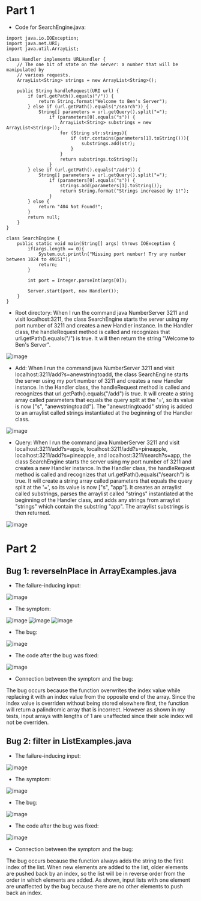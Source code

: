 # Part 1

* Code for SearchEngine.java:

```
import java.io.IOException;
import java.net.URI;
import java.util.ArrayList;

class Handler implements URLHandler {
    // The one bit of state on the server: a number that will be manipulated by
    // various requests.
    ArrayList<String> strings = new ArrayList<String>();

    public String handleRequest(URI url) {
        if (url.getPath().equals("/")) {
            return String.format("Welcome to Ben's Server");
        } else if (url.getPath().equals("/search")) {
            String[] parameters = url.getQuery().split("=");
                if (parameters[0].equals("s")) {
                    ArrayList<String> substrings = new ArrayList<String>();
                    for (String str:strings){
                        if (str.contains(parameters[1].toString())){
                            substrings.add(str);
                        }  
                    }
                    return substrings.toString();
                }
        } else if (url.getPath().equals("/add")) {
            String[] parameters = url.getQuery().split("=");
                if (parameters[0].equals("s")) {
                    strings.add(parameters[1].toString());
                    return String.format("Strings increased by 1!");
                }
        } else {
            return "404 Not Found!";
        }
        return null;
    }
}

class SearchEngine {
    public static void main(String[] args) throws IOException {
        if(args.length == 0){
            System.out.println("Missing port number! Try any number between 1024 to 49151");
            return;
        }

        int port = Integer.parseInt(args[0]);

        Server.start(port, new Handler());
    }
}
```

* Root directory: When I run the command java NumberServer 3211 and visit localhost:3211, the class SearchEngine starts the server using my port number of 3211 and creates a new Handler instance. In the Handler class, the handleRequest method is called and recognizes that url.getPath().equals("/") is true. It will then return the string "Welcome to Ben's Server". 
  
![image](https://user-images.githubusercontent.com/55713184/195970108-4c3e7e4a-4d90-4f8f-bc9d-7d2aa62370e8.png)

* Add: When I run the command java NumberServer 3211 and visit localhost:3211/add?s=anewstringtoadd, the class SearchEngine starts the server using my port number of 3211 and creates a new Handler instance. In the Handler class, the handleRequest method is called and recognizes that url.getPath().equals("/add") is true. It will create a string array called parameters that equals the query split at the '=', so its value is now ["s", "anewstringtoadd"]. The "anewstringtoadd" string is added to an arraylist called strings instantiated at the beginning of the Handler class. 

![image](https://user-images.githubusercontent.com/55713184/195970191-7c37e213-a44a-4d6d-bd80-3fa310f7ae62.png)

* Query: When I run the command java NumberServer 3211 and visit localhost:3211/add?s=apple, localhost:3211/add?s=pineapple, localhost:3211/add?s=pineapple, and localhost:3211/search?s=app, the class SearchEngine starts the server using my port number of 3211 and creates a new Handler instance. In the Handler class, the handleRequest method is called and recognizes that url.getPath().equals("/search") is true. It will create a string array called parameters that equals the query split at the '=', so its value is now ["s", "app"]. It creates an arraylist called substrings, parses the arraylist called "strings" instantiated at the beginning of the Handler class, and adds any strings from arraylist "strings" which contain the substring "app". The arraylist substrings is then returned.

![image](https://user-images.githubusercontent.com/55713184/195970206-636f82f6-e5f5-4322-9d9f-c9c300a3ee0c.png)

# Part 2

## Bug 1: reverseInPlace in ArrayExamples.java

* The failure-inducing input:

![image](reverseInPlaceinp1.png)

* The symptom:

![image](reverseInPlacesym1.png)
![image](reverseInPlacesym2.png)
![image](reverseInPlacesym3.png)

* The bug:

![image](https://user-images.githubusercontent.com/55713184/195968651-c5da3398-769e-4011-b790-a5c9b0b0072a.png)

* The code after the bug was fixed:

![image](reverseInPlacefix1.png)

* Connection between the symptom and the bug:

The bug occurs because the function overwrites the index value while replacing it with an index value from the opposite end of the array. Since the index value is overriden without being stored elsewhere first, the function will return a palindromic array that is incorrect. However as shown in my tests, input arrays with lengths of 1 are unaffected since their sole index will not be overriden.

## Bug 2: filter in ListExamples.java

* The failure-inducing input:

![image](https://user-images.githubusercontent.com/55713184/195968948-d449b860-04ec-4450-8646-b57c115b4415.png)

* The symptom:

![image](https://user-images.githubusercontent.com/55713184/195969564-b6acb358-5e84-46aa-a347-6a64c5f7e90c.png)

* The bug:

![image](https://user-images.githubusercontent.com/55713184/195968899-1b1f2ebd-2762-4a8e-a26e-1bf0b22e56d3.png)

* The code after the bug was fixed:

![image](https://user-images.githubusercontent.com/55713184/195968995-2d1971a4-408b-426a-ac60-b22221998d98.png)

* Connection between the symptom and the bug:

The bug occurs because the function always adds the string to the first index of the list. When new elements are added to the list, older elements are pushed back by an index, so the list will be in reverse order from the order in which elements are added. As shown, input lists with one element are unaffected by the bug because there are no other elements to push back an index.
